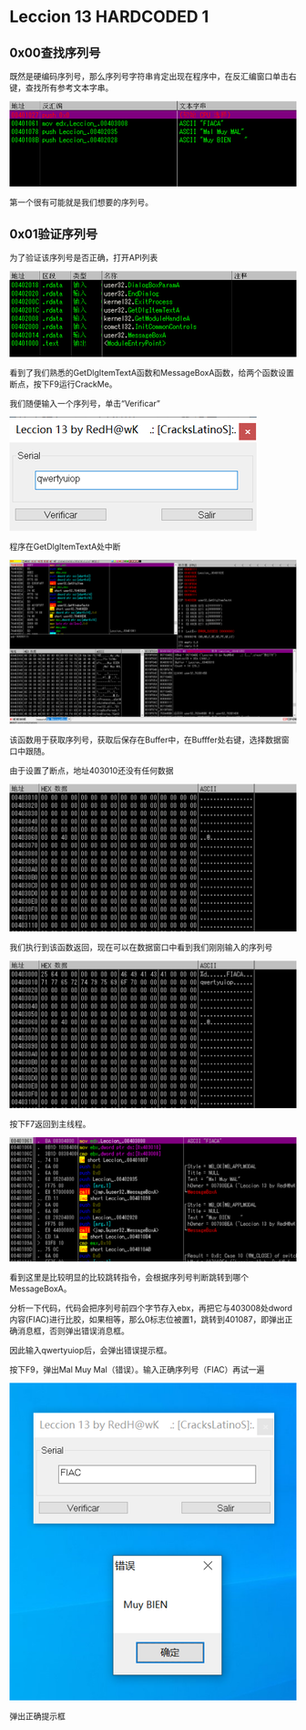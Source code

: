 # Leccion 13 HARDCODED 1 

## 0x00查找序列号

既然是硬编码序列号，那么序列号字符串肯定出现在程序中，在反汇编窗口单击右键，查找所有参考文本字串。

![image-20251004131031079](Lesson_13_Hardcoded_1.assets/image-20251004131031079.png)

第一个很有可能就是我们想要的序列号。

## 0x01验证序列号

为了验证该序列号是否正确，打开API列表

![image-20251004133901619](Lesson_13_Hardcoded_1.assets\image-20251004133901619.png)

看到了我们熟悉的GetDlgItemTextA函数和MessageBoxA函数，给两个函数设置断点，按下F9运行CrackMe。

我们随便输入一个序列号，单击“Verificar”

![image-20251004134345144](Lesson_13_Hardcoded_1.assets\image-20251004134345144.png)

程序在GetDlgItemTextA处中断

![image-20251004134511576](Lesson_13_Hardcoded_1.assets\image-20251004134511576.png)

该函数用于获取序列号，获取后保存在Buffer中，在Bufffer处右键，选择数据窗口中跟随。

由于设置了断点，地址403010还没有任何数据

![image-20251004135049206](Lesson_13_Hardcoded_1.assets\image-20251004135049206.png)

我们执行到该函数返回，现在可以在数据窗口中看到我们刚刚输入的序列号

![image-20251004135216237](Lesson_13_Hardcoded_1.assets\image-20251004135216237.png)

按下F7返回到主线程。

![image-20251004135254582](Lesson_13_Hardcoded_1.assets\image-20251004135254582.png)

看到这里是比较明显的比较跳转指令，会根据序列号判断跳转到哪个MessageBoxA。

分析一下代码，代码会把序列号前四个字节存入ebx，再把它与403008处dword内容(FIAC)进行比胶，如果相等，那么0标志位被置1，跳转到401087，即弹出正确消息框，否则弹出错误消息框。

因此输入qwertyuiop后，会弹出错误提示框。

按下F9，弹出Mal Muy Mal（错误）。输入正确序列号（FIAC）再试一遍

![image-20251004140154112](Lesson_13_Hardcoded_1.assets\image-20251004140154112.png)

弹出正确提示框
